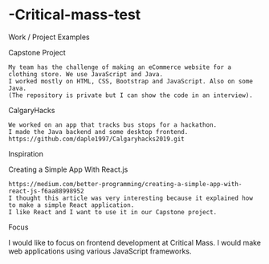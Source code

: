# -Critical-mass-test

Work / Project Examples

  Capstone Project
  
    My team has the challenge of making an eCommerce website for a clothing store. We use JavaScript and Java. 
    I worked mostly on HTML, CSS, Bootstrap and JavaScript. Also on some Java.
    (The repository is private but I can show the code in an interview).
    
  CalgaryHacks
  
    We worked on an app that tracks bus stops for a hackathon.
    I made the Java backend and some desktop frontend.
    https://github.com/daple1997/Calgaryhacks2019.git

Inspiration
  
  Creating a Simple App With React.js
  
    https://medium.com/better-programming/creating-a-simple-app-with-react-js-f6aa88998952
    I thought this article was very interesting because it explained how to make a simple React application.
    I like React and I want to use it in our Capstone project.
    
 Focus
 
  I would like to focus on frontend development at Critical Mass. I would make web applications using various JavaScript frameworks.
  
